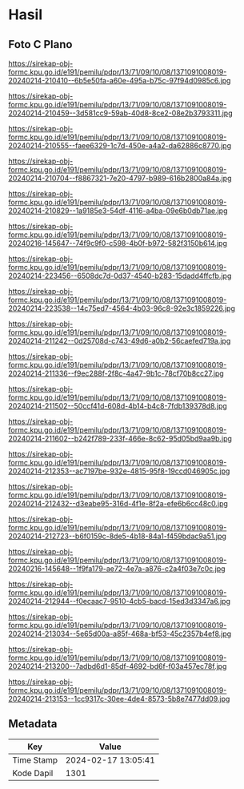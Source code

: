 # Hasil

## Foto C Plano

https://sirekap-obj-formc.kpu.go.id/e191/pemilu/pdpr/13/71/09/10/08/1371091008019-20240214-210410--6b5e50fa-a60e-495a-b75c-97f94d0985c6.jpg

https://sirekap-obj-formc.kpu.go.id/e191/pemilu/pdpr/13/71/09/10/08/1371091008019-20240214-210459--3d581cc9-59ab-40d8-8ce2-08e2b3793311.jpg

https://sirekap-obj-formc.kpu.go.id/e191/pemilu/pdpr/13/71/09/10/08/1371091008019-20240214-210555--faee6329-1c7d-450e-a4a2-da62886c8770.jpg

https://sirekap-obj-formc.kpu.go.id/e191/pemilu/pdpr/13/71/09/10/08/1371091008019-20240214-210704--f8867321-7e20-4797-b989-616b2800a84a.jpg

https://sirekap-obj-formc.kpu.go.id/e191/pemilu/pdpr/13/71/09/10/08/1371091008019-20240214-210829--1a9185e3-54df-4116-a4ba-09e6b0db71ae.jpg

https://sirekap-obj-formc.kpu.go.id/e191/pemilu/pdpr/13/71/09/10/08/1371091008019-20240216-145647--74f9c9f0-c598-4b0f-b972-582f3150b614.jpg

https://sirekap-obj-formc.kpu.go.id/e191/pemilu/pdpr/13/71/09/10/08/1371091008019-20240214-223456--6508dc7d-0d37-4540-b283-15dadd4ffcfb.jpg

https://sirekap-obj-formc.kpu.go.id/e191/pemilu/pdpr/13/71/09/10/08/1371091008019-20240214-223538--14c75ed7-4564-4b03-96c8-92e3c1859226.jpg

https://sirekap-obj-formc.kpu.go.id/e191/pemilu/pdpr/13/71/09/10/08/1371091008019-20240214-211242--0d25708d-c743-49d6-a0b2-56caefed719a.jpg

https://sirekap-obj-formc.kpu.go.id/e191/pemilu/pdpr/13/71/09/10/08/1371091008019-20240214-211336--f9ec288f-2f8c-4a47-9b1c-78cf70b8cc27.jpg

https://sirekap-obj-formc.kpu.go.id/e191/pemilu/pdpr/13/71/09/10/08/1371091008019-20240214-211502--50ccf41d-608d-4b14-b4c8-7fdb139378d8.jpg

https://sirekap-obj-formc.kpu.go.id/e191/pemilu/pdpr/13/71/09/10/08/1371091008019-20240214-211602--b242f789-233f-466e-8c62-95d05bd9aa9b.jpg

https://sirekap-obj-formc.kpu.go.id/e191/pemilu/pdpr/13/71/09/10/08/1371091008019-20240214-212353--ac7197be-932e-4815-95f8-19ccd046905c.jpg

https://sirekap-obj-formc.kpu.go.id/e191/pemilu/pdpr/13/71/09/10/08/1371091008019-20240214-212432--d3eabe95-316d-4f1e-8f2a-efe6b6cc48c0.jpg

https://sirekap-obj-formc.kpu.go.id/e191/pemilu/pdpr/13/71/09/10/08/1371091008019-20240214-212723--b6f0159c-8de5-4b18-84a1-f459bdac9a51.jpg

https://sirekap-obj-formc.kpu.go.id/e191/pemilu/pdpr/13/71/09/10/08/1371091008019-20240216-145648--1f9fa179-ae72-4e7a-a876-c2a4f03e7c0c.jpg

https://sirekap-obj-formc.kpu.go.id/e191/pemilu/pdpr/13/71/09/10/08/1371091008019-20240214-212944--f0ecaac7-9510-4cb5-bacd-15ed3d3347a6.jpg

https://sirekap-obj-formc.kpu.go.id/e191/pemilu/pdpr/13/71/09/10/08/1371091008019-20240214-213034--5e65d00a-a85f-468a-bf53-45c2357b4ef8.jpg

https://sirekap-obj-formc.kpu.go.id/e191/pemilu/pdpr/13/71/09/10/08/1371091008019-20240214-213200--7adbd6d1-85df-4692-bd6f-f03a457ec78f.jpg

https://sirekap-obj-formc.kpu.go.id/e191/pemilu/pdpr/13/71/09/10/08/1371091008019-20240214-213153--1cc9317c-30ee-4de4-8573-5b8e7477dd09.jpg


## Metadata

| Key        | Value               |
| ---------- | ------------------- |
| Time Stamp | 2024-02-17 13:05:41 |
| Kode Dapil | 1301                |



